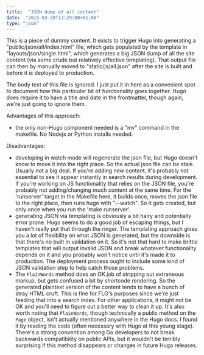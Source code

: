 ```yaml
---
title:  "JSON dump of all content"
date:  "2015-03-20T13:29:00+01:00"
type: "json"
---
```



This is a piece of dummy content. It exists to trigger Hugo into
generating a "public/json/all/index.html" file, which gets populated
by the template in "layouts/json/single.html", which generates a big
JSON dump of all the site content (via some crude but relatively
effective templating). That output file can then by manually moved to
"static/js/all.json" after the site is built and before it is deployed
to production.

The body text of this file is ignored. I just put it in here as
a convenient spot to document how this particular bit of functionality
goes together. Hugo does require it to have a title and date
in the frontmatter, though again, we're just going to ignore them.

Advantages of this approach:

* the only non-Hugo component needed is a "mv" command in the
  makefile. No Nodejs or Python installs needed.

Disadvantages:

* developing in watch mode will regenerate the json file, but Hugo
  doesn't know to move it into the right place. So the actual json
  file can be stale. Usually not a big deal. If you're adding new
  content, it's probably not essential to see it appear instantly in
  search results during development. If you're working on JS
  functionality that relies on the JSON file, you're probably not
  adding/changing much content at the same time. For the 'runserver'
  target in the Makefile here, it builds once, moves the json file
	to the right place, then runs hugo with "--watch". So it gets
  created, but only once when you run the 'make runserver'.
* generating JSON via templating is obviously a bit hairy and
  potentially error prone. Hugo seems to do a good job of escaping
  things, but I haven't really put that through the ringer. The
  templating approach gives you a lot of flexibility on what JSON is
  generated, but the downside is that there's no built in validation
  on it. So it's not that hard to make brittle templates that will
  output invalid JSON and break whatever functionality depends on it
  and you probably won't notice until it's made it to production. The
  deployment process ought to include some kind of JSON validation
  step to help catch those problems.
* The `PlainWords` method does an OK job of stripping out extraneous
  markup, but gets confused a bit by shortcode rendering. So the
  generated plaintext version of the content tends to have a bunch of
  stray HTML cruft. This is fine for FLG's purposes since we're just
  feeding that into a search index. For other applications, it might
  not be OK and you'll need to figure out a better way to clean it
  up. It's also worth noting that `PlainWords`, though technically a
  public method on the `Page` object, isn't actually mentioned
  anywhere in the Hugo docs. I found it by reading the code (often
  necessary with Hugo at this young stage). There's a strong
  convention among Go developers to not break backwards compatibility
  on public APIs, but it wouldn't be terribly surprising if this
  method disappears or changes in future Hugo releases.
